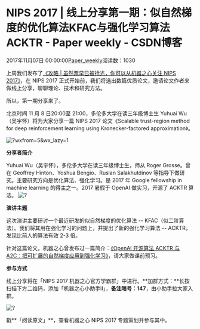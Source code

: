 
# NIPS 2017 | 线上分享第一期：似自然梯度的优化算法KFAC与强化学习算法ACKTR - Paper weekly - CSDN博客


2017年11月07日 00:00:00[Paper_weekly](https://me.csdn.net/c9Yv2cf9I06K2A9E)阅读数：1030



上周我们发布了[《攻略
 | 虽然票早已被抢光，你可以从机器之心关注 NIPS 2017》](http://mp.weixin.qq.com/s?__biz=MzA3MzI4MjgzMw==&mid=2650732638&idx=5&sn=afe45d3766d85b8941d6a1a89f911ea5&chksm=871b3c20b06cb5364164a89ff1d9c2ca50e65979d44f4f4e5307f8d4d46cdc2f8ba8ec6b6605&scene=21#wechat_redirect)，在 NIPS 2017 正式开始前，我们将选出数篇优质论文，邀请论文作者来做线上分享，聊聊理论、技术和研究方法。

所以，第一期分享来了。

北京时间 11 月 8 日20:00至 21:00，多伦多大学在读三年级博士生 Yuhuai Wu（吴宇怀）将为大家分享一篇 NIPS 2017 论文《Scalable trust-region method for deep reinforcement learning using Kronecker-factored approximation》。

![?wxfrom=5&wx_lazy=1](https://ss.csdn.net/p?http://mmbiz.qpic.cn/mmbiz_png/KmXPKA19gWicAiaQDw9hIAFyoXuE9LfPlvfrxE56h2jPfSKGQ1icWb38nkagjeibj1LgJxtTiaZyEoM5LYHqsibpwoTg/?wxfrom=5&wx_lazy=1)

**分享者简介**

Yuhuai Wu（吴宇怀），多伦多大学在读三年级博士生，师从 Roger Grosse。曾在 Geoffrey Hinton、Yoshua Bengio、Ruslan Salakhutdinov 等指导下做研究。主要研究方向是优化算法、强化学习。是 2017 年 Google fellowship in machine learning 的得主之一。2017 暑假于 OpenAI 做实习，开源了
 ACKTR 算法。
![?](https://ss.csdn.net/p?https://mmbiz.qpic.cn/mmbiz_png/KmXPKA19gWicAiaQDw9hIAFyoXuE9LfPlv480BtKl2Tql16brqI4YzaQ1j7XZBXCiaTEgADMrRxW7ujwNtVTrD4IQ/?)


**演讲主题**

这次演讲主要研讨一个最近研发的似自然梯度的优化算法 -- KFAC（似二阶算法）。我们将其用在强化学习的问题上，并提出了新的强化学习算法 -- ACKTR，发现比前人的算法有效 2-3 倍。

针对这篇论文，机器之心曾发布过一篇简介：[《OpenAI
 开源算法 ACKTR 与 A2C：把可扩展的自然梯度应用到强化学习》](http://mp.weixin.qq.com/s?__biz=MzA3MzI4MjgzMw==&mid=2650729930&idx=2&sn=35da79af4a09ed2a4f0e3ef0d6d7c77b&chksm=871b29b4b06ca0a2618055a370f07f34a5910c9084354146401f50102a3982676d74a6f8f878&scene=21#wechat_redirect)，请大家做课前预习。

**参与方式**

线上分享将在「NIPS 2017 机器之心官方学霸群」中进行。**加群方式：**长按扫描下方二维码，添加「机器之心小助手Ⅱ」，**备注暗号：147**，由小助手拉大家入群。

![?](https://ss.csdn.net/p?https://mmbiz.qpic.cn/mmbiz_png/KmXPKA19gW9SQxAyrE3STC2uGyVXwh51j3srzvYS4c4TbL4TMW3AicpQsfQyaYJh5P6ibTZqMs6BbTzK5RfQ5zFg/?)

戳**「阅读原文」**，查看机器之心 NIPS 2017 专题策划并参与其中。



